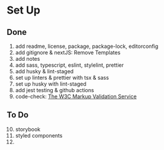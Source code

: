 # Set Up

## Done

1. add readme, license, package, package-lock, editorconfig
2. add gitignore & nextJS: Remove Templates
3. add notes
4. add sass, typescript, eslint, stylelint, prettier
5. add husky & lint-staged
6. set up linters & prettier with tsx & sass
7. set up husky with lint-staged
8. add jest testing & github actions
9. code-check: [The W3C Markup Validation Service](https://validator.w3.org/)

## To Do

10. storybook
11. styled components
12.
